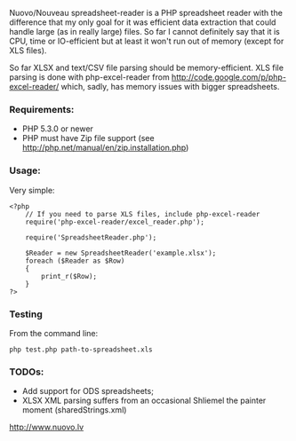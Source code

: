 Nuovo/Nouveau spreadsheet-reader is a PHP spreadsheet reader with the difference that my only goal for it was efficient data extraction that could handle large (as in really large) files. So far I cannot definitely say that it is CPU, time or IO-efficient but at least it won't run out of memory (except for XLS files).

So far XLSX and text/CSV file parsing should be memory-efficient. XLS file parsing is done with php-excel-reader from http://code.google.com/p/php-excel-reader/ which, sadly, has memory issues with bigger spreadsheets.

### Requirements:
*  PHP 5.3.0 or newer
*  PHP must have Zip file support (see http://php.net/manual/en/zip.installation.php)

### Usage:

Very simple:

	<?php
		// If you need to parse XLS files, include php-excel-reader
		require('php-excel-reader/excel_reader.php');
	
		require('SpreadsheetReader.php');
	
		$Reader = new SpreadsheetReader('example.xlsx');
		foreach ($Reader as $Row)
		{
			print_r($Row);
		}
	?>

### Testing

From the command line:

	php test.php path-to-spreadsheet.xls

### TODOs:
*  Add support for ODS spreadsheets;
*  XLSX XML parsing suffers from an occasional Shliemel the painter moment (sharedStrings.xml)

http://www.nuovo.lv